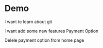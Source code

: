 # Demo
I want to learn about git


I want add some new features
 Payment Option


Delele payment option from home page
